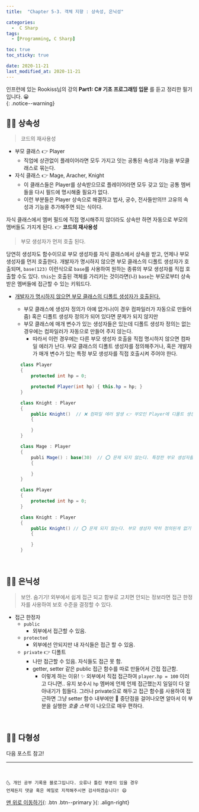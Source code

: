 ```yaml
---
title:  "Chapter 5-3. 객체 지향 : 상속성, 은닉성" 

categories:
  -  C Sharp
tags:
  - [Programming, C Sharp]

toc: true
toc_sticky: true

date: 2020-11-21
last_modified_at: 2020-11-21
---
```


인프런에 있는 Rookiss님의 강의 **Part1: C# 기초 프로그래밍 입문** 를 듣고 정리한 필기입니다. 😀  
{: .notice--warning}
 
## 👱‍♀️ 상속성

> 코드의 재사용성

- 부모 클래스 👉 Player
  - 직업에 상관없이 플레이어라면 모두 가지고 잇는 공통된 속성과 기능을 부모클래스로 묶는다. 
- 자식 클래스 👉 Mage, Aracher, Knight 
  - 이 클래스들은 Player를 상속받으므로 플레이어라면 모두 갖고 있는 공통 멤버들을 다시 필드에 명시해줄 필요가 없다.
  - 이런 부분들은 Player 상속으로 해결하고 법사, 궁수, 전사들만의!!! 고유의 속성과 기능을 추가해주면 되는 식이다.

자식 클래스에서 멤버 필드에 직접 명시해주지 않더라도 상속만 하면 자동으로 부모의 멤버들도 가지게 된다. 👉 **코드의 재사용성**

> 부모 생성자가 먼저 호출 된다.

당연히 생성자도 함수이므로 부모 생성자를 자식 클래스에서 상속을 받고, 언제나 부모 생성자를 먼저 호출한다. 개발자가 명시하지 않으면 부모 클래스의 디폴트 생성자가 호출되며, `base(123)` 이런식으로 `base`를 사용하여 원하는 종류의 부모 생성자를 직접 호출할 수도 있다. `this`는 호출된 객체를 가리키는 것이라면(나) `base`는 부모로부터 상속받은 멤버들에 접근할 수 있는 키워드다.

- <u>개발자가 명시하지 않으면 부모 클래스의 디폴트 생성자가 호출된다.</u>
  - 부모 클래스에 생성자 정의가 아예 없거나(이 경우 컴파일러가 자동으로 만들어 줌) 혹은 디폴트 생성자 정의가 되어 있다면 문제가 되지 않지만
  - 부모 클래스에 매개 변수가 있는 생성자들은 있는데 디폴트 생성자 정의는 없는 경우에는 컴파일러가 자동으로 만들어 주지 않는다.
    - 따라서 이런 경우에는 다른 부모 생성자 호출을 직접 명시하지 않으면 컴파일 에러가 난다. 부모 클래스의 디폴트 생성자를 정의해주거나, 혹은 개발자가 매개 변수가 있는 특정 부모 생성자를 직접 호출시켜 주어야 한다.
    
  ```c#
    class Player
    {
        protected int hp = 0;

        protected Player(int hp) { this.hp = hp; }
    }

    class Knight : Player
    {
        public Knight()  // ❌ 컴파일 에러 발생 👉 부모인 Player에 디폴트 생성자가 없어 호출할 수 없다. 
        {

        }
    }

    class Mage : Player
    {
        publi Mage() : base(30)  // ⭕ 문제 되지 않는다. 특정한 부모 생성자를 직접 호출해주었기 때문에
        {

        }
    }
  ``` 
  ```c#
    class Player
    {
        protected int hp = 0;
    }

    class Knight : Player
    {
        public Knight() // ⭕ 문제 되지 않는다. 부모 생성자 딱히 정의된게 없기 때문에 디폴트 부모 생성자를 컴파일러가 자동으로 만들어 호출해주기 때문.
        {

        }
    }
  ```

<br>

## 👱‍♀️ 은닉성

> 보안. 숨기기! 외부에서 쉽게 접근 되고 함부로 고치면 안되는 정보라면 접근 한정자를 사용하여 보호 수준을 결정할 수 있다. 

- 접근 한정자
  - `public`
    - 외부에서 접근할 수 있음. 
  - `protected`
    - 외부에선 안되지만 내 자식들은 접근 할 수 있음.
  - `private` 👉 디폴트
    - 나만 접근할 수 있음. 자식들도 접근 못 함.
    - getter, setter 같은 public 접근 함수를 따로 만들어서 간접 접근함.
      - 이렇게 하는 이유! ✨ 외부에서 직접 접근하여 `player.hp = 100` 이러고 다니면.. 유지 보수시 `hp` 멤버에 언제 언제 접근했는지 일일이 다 알아내기가 힘들다. 그러나 private으로 해두고 접근 함수를 사용하여 접근하면 그냥 setter 함수 내부에만 🔴 중단점을 걸어나오면 알아서 이 부분을 실행한 *호출 스택* 이 나오므로 매우 편하다.

<br>

## 👱‍♀️ 다형성

다음 포스트 참고!

***
<br>

    🌜 개인 공부 기록용 블로그입니다. 오류나 틀린 부분이 있을 경우 
    언제든지 댓글 혹은 메일로 지적해주시면 감사하겠습니다! 😄

[맨 위로 이동하기](#){: .btn .btn--primary }{: .align-right}